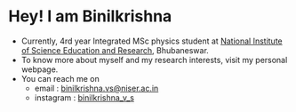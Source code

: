 # Hey! I am Binilkrishna

 - Currently, 4rd year Integrated MSc physics student at [National Institute of Science Education and Research](https://www.niser.ac.in/), Bhubaneswar.
 - To know more about myself and my research interests, visit my personal webpage.
 - You can reach me on
     - email : binilkrishna.vs@niser.ac.in
     - instagram : [binilkrishna_v_s](https://www.instagram.com/_binilkrishna_v_s_/)
